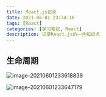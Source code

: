 ```yaml
---
title: React.js记录
date: 2021-06-01 23:34:16
tags: [React]
categories: [学习笔记, React]
description: 记录React.js的一些知识点
---
```


## 生命周期

![image-20210601233618839](https://maples31-blog.oss-cn-beijing.aliyuncs.com/img/image-20210601233618839.png)

![image-20210601233647179](https://maples31-blog.oss-cn-beijing.aliyuncs.com/img/image-20210601233647179.png)